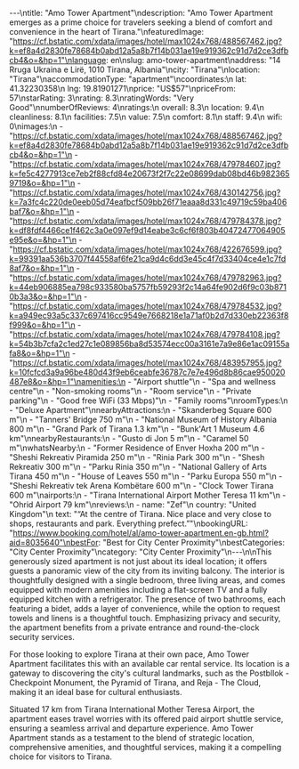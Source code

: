 ---\ntitle: "Amo Tower Apartment"\ndescription: "Amo Tower Apartment emerges as a prime choice for travelers seeking a blend of comfort and convenience in the heart of Tirana."\nfeaturedImage: "https://cf.bstatic.com/xdata/images/hotel/max1024x768/488567462.jpg?k=ef8a4d2830fe78684b0abd12a5a8b7f14b031ae19e919362c91d7d2ce3dfbcb4&o=&hp=1"\nlanguage: en\nslug: amo-tower-apartment\naddress: "14 Rruga Ukraina e Lirë, 1010 Tirana, Albania"\ncity: "Tirana"\nlocation: "Tirana"\naccommodationType: "apartment"\ncoordinates:\n  lat: 41.32230358\n  lng: 19.81901271\nprice: "US$57"\npriceFrom: 57\nstarRating: 3\nrating: 8.3\nratingWords: "Very Good"\nnumberOfReviews: 4\nratings:\n  overall: 8.3\n  location: 9.4\n  cleanliness: 8.1\n  facilities: 7.5\n  value: 7.5\n  comfort: 8.1\n  staff: 9.4\n  wifi: 0\nimages:\n  - "https://cf.bstatic.com/xdata/images/hotel/max1024x768/488567462.jpg?k=ef8a4d2830fe78684b0abd12a5a8b7f14b031ae19e919362c91d7d2ce3dfbcb4&o=&hp=1"\n  - "https://cf.bstatic.com/xdata/images/hotel/max1024x768/479784607.jpg?k=fe5c4277913ce7eb2f88cfd84e20673f2f7c22e08699dab08bd46b9823659719&o=&hp=1"\n  - "https://cf.bstatic.com/xdata/images/hotel/max1024x768/430142756.jpg?k=7a3fc4c220de0eeb05d74eafbcf509bb26f71eaaa8d331c49719c59ba406baf7&o=&hp=1"\n  - "https://cf.bstatic.com/xdata/images/hotel/max1024x768/479784378.jpg?k=df8fdf4466ce1f462c3a0e097ef9d14eabe3c6cf6f803b40472477064905e95e&o=&hp=1"\n  - "https://cf.bstatic.com/xdata/images/hotel/max1024x768/422676599.jpg?k=99391aa536b3707f44558af6fe21ca9d4c6dd3e45c4f7d33404ce4e1c7fd8af7&o=&hp=1"\n  - "https://cf.bstatic.com/xdata/images/hotel/max1024x768/479782963.jpg?k=44eb906885ea798c933580ba5757fb59293f2c14a64fe902d6f9c03b8710b3a3&o=&hp=1"\n  - "https://cf.bstatic.com/xdata/images/hotel/max1024x768/479784532.jpg?k=a949ec93a5c337c697416cc9549e7668218e1a71af0b2d7d330eb22363f8f999&o=&hp=1"\n  - "https://cf.bstatic.com/xdata/images/hotel/max1024x768/479784108.jpg?k=54b3b7cfa2c1ed27c1e089856ba8d53574ecc00a3161e7a9e86e1ac09155afa8&o=&hp=1"\n  - "https://cf.bstatic.com/xdata/images/hotel/max1024x768/483957955.jpg?k=10fcfcd3a9a96be480d43f9eb6ceabfe36787c7e7e496d8b86cae950020487e8&o=&hp=1"\namenities:\n  - "Airport shuttle"\n  - "Spa and wellness centre"\n  - "Non-smoking rooms"\n  - "Room service"\n  - "Private parking"\n  - "Good free WiFi (33 Mbps)"\n  - "Family rooms"\nroomTypes:\n  - "Deluxe Apartment"\nnearbyAttractions:\n  - "Skanderbeg Square 600 m"\n  - "Tanners' Bridge 750 m"\n  - "National Museum of History Albania 800 m"\n  - "Grand Park of Tirana 1.3 km"\n  - "Bunk'Art 1 Museum 4.6 km"\nnearbyRestaurants:\n  - "Gusto di Jon 5 m"\n  - "Caramel 50 m"\nwhatsNearby:\n  - "Former Residence of Enver Hoxha 200 m"\n  - "Sheshi Rekreativ Piramida 250 m"\n  - "Rinia Park 300 m"\n  - "Shesh Rekreativ 300 m"\n  - "Parku Rinia 350 m"\n  - "National Gallery of Arts Tirana 450 m"\n  - "House of Leaves 550 m"\n  - "Parku Europa 550 m"\n  - "Sheshi Rekreativ tek Arena Kombëtare 600 m"\n  - "Clock Tower Tirana 600 m"\nairports:\n  - "Tirana International Airport Mother Teresa 11 km"\n  - "Ohrid Airport 79 km"\nreviews:\n  - name: "Zef"\n    country: "United Kingdom"\n    text: "“At the centre of Tirana. Nice place and very close to shops, restaurants and park. Everything prefect.”"\nbookingURL: "https://www.booking.com/hotel/al/amo-tower-apartment.en-gb.html?aid=8035640"\nbestFor: "Best for City Center Proximity"\nbestCategories: "City Center Proximity"\ncategory: "City Center Proximity"\n---\n\nThis generously sized apartment is not just about its ideal location; it offers guests a panoramic view of the city from its inviting balcony. The interior is thoughtfully designed with a single bedroom, three living areas, and comes equipped with modern amenities including a flat-screen TV and a fully equipped kitchen with a refrigerator. The presence of two bathrooms, each featuring a bidet, adds a layer of convenience, while the option to request towels and linens is a thoughtful touch. Emphasizing privacy and security, the apartment benefits from a private entrance and round-the-clock security services.

For those looking to explore Tirana at their own pace, Amo Tower Apartment facilitates this with an available car rental service. Its location is a gateway to discovering the city's cultural landmarks, such as the Postbllok - Checkpoint Monument, the Pyramid of Tirana, and Reja - The Cloud, making it an ideal base for cultural enthusiasts.

Situated 17 km from Tirana International Mother Teresa Airport, the apartment eases travel worries with its offered paid airport shuttle service, ensuring a seamless arrival and departure experience. Amo Tower Apartment stands as a testament to the blend of strategic location, comprehensive amenities, and thoughtful services, making it a compelling choice for visitors to Tirana.